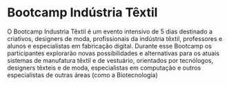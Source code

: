 # Bootcamp Indústria Têxtil

O Bootcamp Industria Têxtil é um evento intensivo de 5 dias destinado a criativos, designers de moda, profissionais da indústria têxtil, professores e alunos e especialistas em fabricação digital. Durante esse Bootcamp os participantes explorarão novas possibilidades e alternativas para os atuais sistemas de manufatura têxtil e de vestuário, orientados por tecnólogos, designers têxteis e de moda, especialistas em computação e outros especialistas de outras áreas (como a Biotecnologia)
